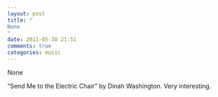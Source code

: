 ```yaml
---
layout: post
title: "
None
"
date: 2011-05-30 21:51
comments: true
categories: music
---
```


None


“Send Me to the Electric Chair” by Dinah Washington. Very interesting.

